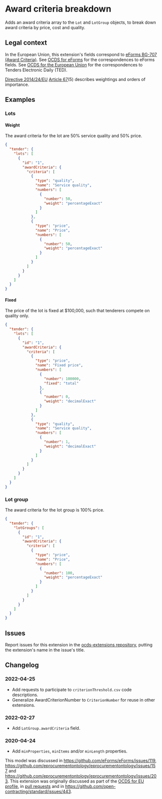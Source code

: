 # Award criteria breakdown

Adds an award criteria array to the `Lot` and `LotGroup` objects, to break down award criteria by price, cost and quality.

## Legal context

In the European Union, this extension's fields correspond to [eForms BG-707 (Award Criteria)](https://docs.ted.europa.eu/eforms/latest/reference/business-terms/). See [OCDS for eForms](https://standard.open-contracting.org/profiles/eforms/latest/en/) for the correspondences to eForms fields. See [OCDS for the European Union](http://standard.open-contracting.org/profiles/eu/master/en/) for the correspondences to Tenders Electronic Daily (TED).

[Directive 2014/24/EU](https://eur-lex.europa.eu/eli/dir/2014/24/oj) [Article 67](https://eur-lex.europa.eu/eli/dir/2014/24/oj#d1e5950-65-1)(5) describes weightings and orders of importance.

## Examples

### Lots

#### Weight

The award criteria for the lot are 50% service quality and 50% price.

```json
{
  "tender": {
    "lots": [
      {
        "id": "1",
        "awardCriteria": {
          "criteria": [
            {
              "type": "quality",
              "name": "Service quality",
              "numbers": [
                {
                  "number": 50,
                  "weight": "percentageExact"
                }
              ]
            },
            {
              "type": "price",
              "name": "Price",
              "numbers": [
                {
                  "number": 50,
                  "weight": "percentageExact"
                }
              ]
            }
          ]
        }
      }
    ]
  }
}
```

#### Fixed

The price of the lot is fixed at $100,000, such that tenderers compete on quality only.

```json
{
  "tender": {
    "lots": [
      {
        "id": "1",
        "awardCriteria": {
          "criteria": [
            {
              "type": "price",
              "name": "Fixed price",
              "numbers": [
                {
                  "number": 100000,
                  "fixed": "total"
                },
                {
                  "number": 0,
                  "weight": "decimalExact"
                }
              ]
            },
            {
              "type": "quality",
              "name": "Service quality",
              "numbers": [
                {
                  "number": 1,
                  "weight": "decimalExact"
                }
              ]
            }
          ]
        }
      }
    ]
  }
}
```

### Lot group

The award criteria for the lot group is 100% price.

```json
{
  "tender": {
    "lotGroups": [
      {
        "id": "1",
        "awardCriteria": {
          "criteria": [
            {
              "type": "price",
              "name": "Price",
              "numbers": [
                {
                  "number": 100,
                  "weight": "percentageExact"
                }
              ]
            }
          ]
        }
      }
    ]
  }
}
```

## Issues

Report issues for this extension in the [ocds-extensions repository](https://github.com/open-contracting/ocds-extensions/issues), putting the extension's name in the issue's title.

## Changelog

### 2022-04-25

* Add requests to participate to `criterionThreshold.csv` code descriptions.
* Generalize AwardCriterionNumber to `CriterionNumber` for reuse in other extensions.

### 2022-02-27

* Add `LotGroup.awardCriteria` field.

### 2020-04-24

* Add `minProperties`, `minItems` and/or `minLength` properties.

This model was discussed in <https://github.com/eForms/eForms/issues/119>, <https://github.com/eprocurementontology/eprocurementontology/issues/157> and <https://github.com/eprocurementontology/eprocurementontology/issues/203>. This extension was originally discussed as part of the [OCDS for EU profile](https://github.com/open-contracting-extensions/european-union/issues), in [pull requests](https://github.com/open-contracting-extensions/ocds_awardCriteria_extension/pulls?q=is%3Apr+is%3Aclosed) and in <https://github.com/open-contracting/standard/issues/443>.

